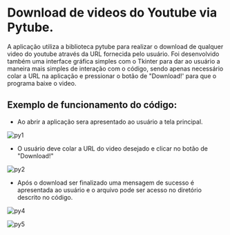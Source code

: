 # Download de videos do Youtube via Pytube.
A aplicação utiliza a biblioteca pytube para realizar o download de qualquer video do youtube através da URL fornecida pelo usuário. 
Foi desenvolvido também uma interface gráfica simples com o Tkinter para dar ao usuário a maneira mais simples de interação com o código, sendo apenas necessário colar a URL na aplicação e pressionar o botão de "Download!' para que o programa baixe o video.

## Exemplo de funcionamento do código:
  - Ao abrir a aplicação sera apresentado ao usuário a tela principal.

![py1](https://user-images.githubusercontent.com/40063504/78510932-2db2f700-776f-11ea-9261-1e491bcb53c8.PNG)

  - O usuário deve colar a URL do video desejado e clicar no botão de "Download!"

![py2](https://user-images.githubusercontent.com/40063504/78510961-59ce7800-776f-11ea-809c-1658ab134933.PNG)

  - Após o download ser finalizado uma mensagem de sucesso é apresentada ao usuário e o arquivo pode ser acesso no diretório descrito no código.

![py4](https://user-images.githubusercontent.com/40063504/78510994-8a161680-776f-11ea-9f6e-31cc37445cc8.PNG)

![py5](https://user-images.githubusercontent.com/40063504/78511000-90a48e00-776f-11ea-9335-80b90f6e77b0.PNG)
